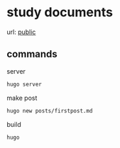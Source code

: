 # study documents
url: [public](https://mkusaka.github.io/docs/public/)

## commands
server
```bash
hugo server
```

make post

```bash
hugo new posts/firstpost.md
```

build
```bash
hugo
```
